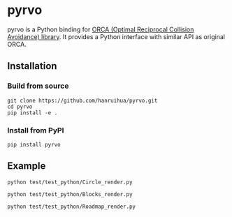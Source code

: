 # pyrvo

pyrvo is a Python binding for [ORCA (Optimal Reciprocal Collision Avoidance) library](https://github.com/snape/RVO2). It provides a Python interface with similar API as original ORCA.

## Installation

### Build from source

```
git clone https://github.com/hanruihua/pyrvo.git
cd pyrvo
pip install -e .
```

### Install from PyPI

```
pip install pyrvo
```

## Example

```
python test/test_python/Circle_render.py
```

```
python test/test_python/Blocks_render.py
```

```
python test/test_python/Roadmap_render.py
```



